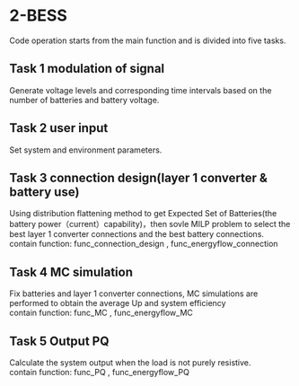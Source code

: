 # 2-BESS
Code operation starts from the main function and is divided into five tasks.  
## Task 1 modulation of signal
Generate voltage levels and corresponding time intervals based on the number of batteries and battery voltage.
## Task 2 user input
Set system and environment parameters.
## Task 3 connection design(layer 1 converter & battery use)
Using distribution flattening method to get Expected Set of Batteries(the battery power（current）capability)，then sovle MILP problem to select the best layer 1 converter connections and the best battery connections.   
contain function: func_connection_design , func_energyflow_connection
## Task 4 MC simulation
Fix batteries and layer 1 converter connections, MC simulations are performed to obtain the average Up and system efficiency  
contain function: func_MC , func_energyflow_MC
## Task 5 Output PQ
Calculate the system output when the load is not purely resistive.  
contain function: func_PQ , func_energyflow_PQ
